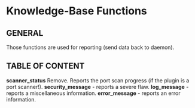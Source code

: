 # Knowledge-Base Functions

## GENERAL

Those functions are used for reporting (send data back to daemon).

## TABLE OF CONTENT

**scanner_status** Remove. Reports the port scan progress (if the plugin is a port scanner!).
**security_message** - reports a severe flaw.
**log_message** - reports a miscellaneous information.
**error_message** - reports an error information.
